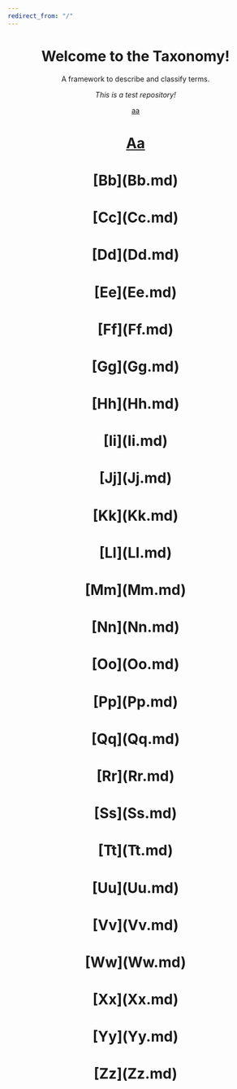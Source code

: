 ```yaml
---
redirect_from: "/"
---
```

<html>
<head>
<style>
h1 {text-align: center;}
p {text-align: center;}
</style>
</head>
<body>
  
<h1> Welcome to the Taxonomy!</h1> 

<p> A framework to describe and classify terms.

*This is a test repository!* </p>

<a href="{{ site.github.repository_url }}/Aa.md">aa</a>

<h1><a href="/blob/master/wiki/Aa.md">Aa</a></h1>
<h1> [Bb](Bb.md) </h1>
<h1> [Cc](Cc.md) </h1>
<h1> [Dd](Dd.md) </h1>
<h1> [Ee](Ee.md) </h1> 
<h1> [Ff](Ff.md) </h1> 
<h1> [Gg](Gg.md) </h1> 
<h1> [Hh](Hh.md) </h1> 
<h1> [Ii](Ii.md) </h1> 
<h1> [Jj](Jj.md) </h1> 
<h1> [Kk](Kk.md) </h1> 
<h1> [Ll](Ll.md) </h1> 
<h1> [Mm](Mm.md) </h1> 
<h1> [Nn](Nn.md) </h1> 
<h1> [Oo](Oo.md) </h1>
<h1> [Pp](Pp.md) </h1> 
<h1> [Qq](Qq.md) </h1> 
<h1> [Rr](Rr.md) </h1> 
<h1> [Ss](Ss.md) </h1> 
<h1> [Tt](Tt.md) </h1> 
<h1> [Uu](Uu.md) </h1> 
<h1> [Vv](Vv.md) </h1> 
<h1> [Ww](Ww.md) </h1> 
<h1> [Xx](Xx.md) </h1> 
<h1> [Yy](Yy.md) </h1>
<h1> [Zz](Zz.md) </h1> 

</body>
</html> 







